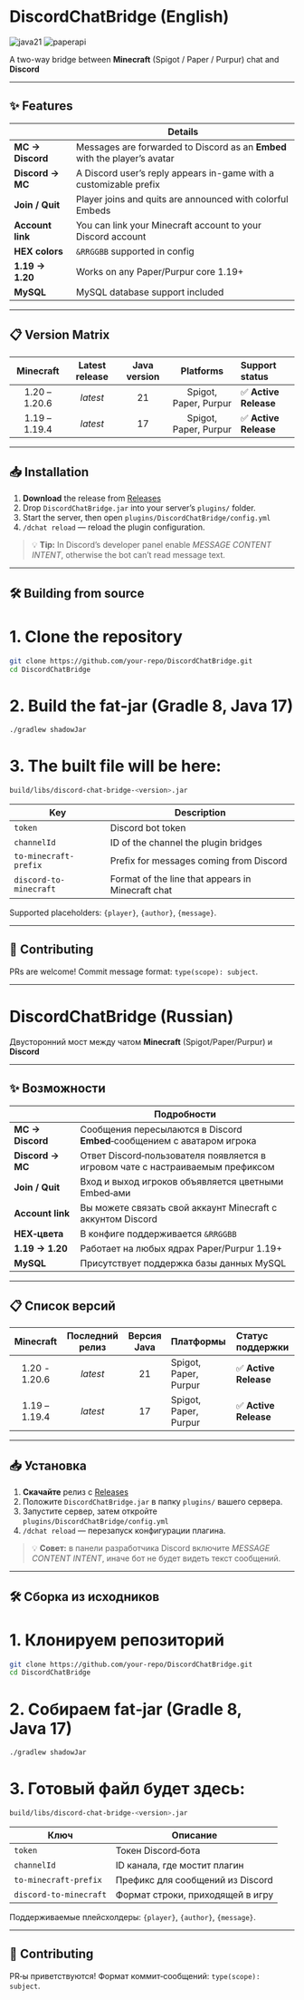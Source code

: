 # DiscordChatBridge (English)

![java21](https://img.shields.io/badge/Java-21-blue) ![paperapi](https://img.shields.io/badge/API-Paper%201.20%2B-orange)

A two-way bridge between **Minecraft** (Spigot / Paper / Purpur) chat and **Discord**

---

## ✨ Features

|                  | Details                                                                       |
| ---------------- | ----------------------------------------------------------------------------- |
| **MC → Discord** | Messages are forwarded to Discord as an **Embed** with the player’s avatar    |
| **Discord → MC** | A Discord user’s reply appears in-game with a customizable prefix             |
| **Join / Quit**  | Player joins and quits are announced with colorful Embeds                     |
| **Account link** | You can link your Minecraft account to your Discord account                   |
| **HEX colors**   | `&RRGGBB` supported in config                                                 |
| **1.19 → 1.20**  | Works on any Paper/Purpur core 1.19+                                          |
| **MySQL**        | MySQL database support included                                               |

---

## 📋 Version Matrix

|   Minecraft     | Latest release | Java version | Platforms | Support status        |
|:---------------:|:--------------:|:------------:|:---------:|:----------------------|
| 1.20 – 1.20.6   |    _latest_    |      21      | Spigot, Paper, Purpur | ✅ **Active Release** |
| 1.19 – 1.19.4   |    _latest_    |      17      | Spigot, Paper, Purpur | ✅ **Active Release** |

---

## 📥 Installation

1. **Download** the release from [Releases](https://github.com/freadc0de/DiscordBridge/releases)
2. Drop `DiscordChatBridge.jar` into your server’s `plugins/` folder.
3. Start the server, then open `plugins/DiscordChatBridge/config.yml`
4. `/dchat reload` — reload the plugin configuration.

> 💡 **Tip:** In Discord’s developer panel enable *MESSAGE CONTENT INTENT*, otherwise the bot can’t read message text.

---

## 🛠️ Building from source

# 1. Clone the repository
```bash
git clone https://github.com/your-repo/DiscordChatBridge.git
cd DiscordChatBridge
```

# 2. Build the fat-jar (Gradle 8, Java 17)
```bash
./gradlew shadowJar
```

# 3. The built file will be here:
```bash
build/libs/discord-chat-bridge-<version>.jar
```

| Key                    | Description                       |
| ---------------------- | --------------------------------- |
| `token`                | Discord bot token                 |
| `channelId`            | ID of the channel the plugin bridges |
| `to‑minecraft-prefix`  | Prefix for messages coming from Discord  |
| `discord-to-minecraft` | Format of the line that appears in Minecraft chat  |

Supported placeholders: `{player}`, `{author}`, `{message}`.

---

## 🤝 Contributing

PRs are welcome!
Commit message format: `type(scope): subject`.


---


# DiscordChatBridge (Russian)

Двусторонний мост между чатом **Minecraft** (Spigot/Paper/Purpur) и **Discord**

---

## ✨ Возможности

|                  | Подробности                                                                      |
| ---------------- | -------------------------------------------------------------------------------- |
| **MC → Discord** | Сообщения пересылаются в Discord **Embed**‑сообщением с аватаром игрока          |
| **Discord → MC** | Ответ Discord‑пользователя появляется в игровом чате с настраиваемым префиксом   |
| **Join / Quit**  | Вход и выход игроков объявляется цветными Embed‑ами                              |
| **Account link** | Вы можете связать свой аккаунт Minecraft с аккунтом Discord                      |
| **HEX‑цвета**    | В конфиге поддерживается `&RRGGBB`                                               |
| **1.19 → 1.20**  | Работает на любых ядрах Paper/Purpur 1.19+                                       |
| **MySQL**        | Присутствует поддержка базы данных MySQL                                         |

---

## 📋 Список версий

|    Minecraft    | Последний релиз | Версия Java  | Платформы     | Статус поддержки               |
|:---------------:|:---------------:|:------------:|:--------------|:-------------------------------|
|  1.20 - 1.20.6  |    _latest_     |      21      | Spigot, Paper, Purpur | ✅ **Active Release**          |
|  1.19 – 1.19.4  |    _latest_     |      17      | Spigot, Paper, Purpur | ✅ **Active Release**          |

---

## 📥 Установка

1. **Скачайте** релиз с [Releases](https://github.com/freadc0de/DiscordBridge/releases)
2. Положите `DiscordChatBridge.jar` в папку `plugins/` вашего сервера.
3. Запустите сервер, затем откройте `plugins/DiscordChatBridge/config.yml`
4. `/dchat reload` — перезапуск конфигурации плагина.

> 💡 **Совет:** в панели разработчика Discord включите *MESSAGE CONTENT INTENT*, иначе бот не будет видеть текст сообщений.

---

## 🛠️ Сборка из исходников

# 1. Клонируем репозиторий
```bash
git clone https://github.com/your-repo/DiscordChatBridge.git
cd DiscordChatBridge
```

# 2. Собираем fat‑jar (Gradle 8, Java 17)
```bash
./gradlew shadowJar
```

# 3. Готовый файл будет здесь:
```bash
build/libs/discord-chat-bridge-<version>.jar
```

| Ключ                   | Описание                          |
| ---------------------- | --------------------------------- |
| `token`                | Токен Discord‑бота                |
| `channelId`            | ID канала, где мостит плагин      |
| `to‑minecraft-prefix`  | Префикс для сообщений из Discord  |
| `discord-to-minecraft` | Формат строки, приходящей в игру  |

Поддерживаемые плейсхолдеры: `{player}`, `{author}`, `{message}`.

---

## 🤝 Contributing

PR‑ы приветствуются!
Формат коммит‑сообщений: `type(scope): subject`.
